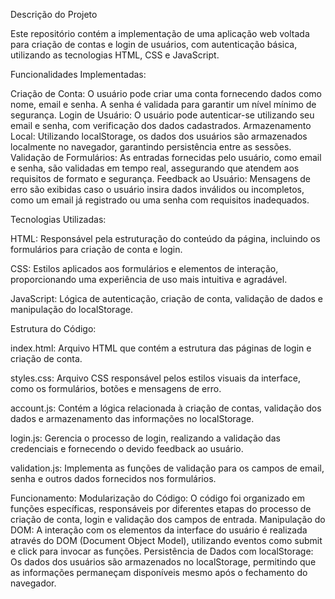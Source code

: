 Descrição do Projeto



Este repositório contém a implementação de uma aplicação web voltada para criação de contas e login de usuários, com autenticação básica, utilizando as tecnologias HTML, CSS e JavaScript.

Funcionalidades Implementadas:

Criação de Conta: O usuário pode criar uma conta fornecendo dados como nome, email e senha. A senha é validada para garantir um nível mínimo de segurança.
Login de Usuário: O usuário pode autenticar-se utilizando seu email e senha, com verificação dos dados cadastrados.
Armazenamento Local: Utilizando localStorage, os dados dos usuários são armazenados localmente no navegador, garantindo persistência entre as sessões.
Validação de Formulários: As entradas fornecidas pelo usuário, como email e senha, são validadas em tempo real, assegurando que atendem aos requisitos de formato e segurança.
Feedback ao Usuário: Mensagens de erro são exibidas caso o usuário insira dados inválidos ou incompletos, como um email já registrado ou uma senha com requisitos inadequados.

Tecnologias Utilizadas:

HTML: Responsável pela estruturação do conteúdo da página, incluindo os formulários para criação de conta e login.

CSS: Estilos aplicados aos formulários e elementos de interação, proporcionando uma experiência de uso mais intuitiva e agradável.

JavaScript: Lógica de autenticação, criação de conta, validação de dados e manipulação do localStorage.

Estrutura do Código:

index.html: Arquivo HTML que contém a estrutura das páginas de login e criação de conta.

styles.css: Arquivo CSS responsável pelos estilos visuais da interface, como os formulários, botões e mensagens de erro.

account.js: Contém a lógica relacionada à criação de contas, validação dos dados e armazenamento das informações no localStorage.

login.js: Gerencia o processo de login, realizando a validação das credenciais e fornecendo o devido feedback ao usuário.

validation.js: Implementa as funções de validação para os campos de email, senha e outros dados fornecidos nos formulários.

Funcionamento:
Modularização do Código: O código foi organizado em funções específicas, responsáveis por diferentes etapas do processo de criação de conta, login e validação dos campos de entrada.
Manipulação do DOM: A interação com os elementos da interface do usuário é realizada através do DOM (Document Object Model), utilizando eventos como submit e click para invocar as funções.
Persistência de Dados com localStorage: Os dados dos usuários são armazenados no localStorage, permitindo que as informações permaneçam disponíveis mesmo após o fechamento do navegador.
